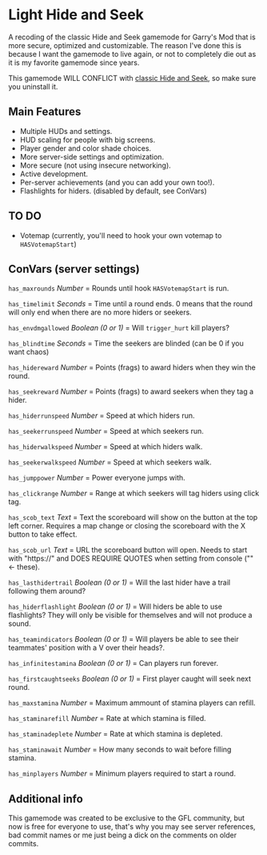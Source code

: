 # Light Hide and Seek

A recoding of the classic Hide and Seek gamemode for Garry's Mod that is more secure, optimized and customizable. The reason I've done this is because I want the gamemode to live again, or not to completely die out as it is my favorite gamemode since years.

This gamemode WILL CONFLICT with [classic Hide and Seek](https://steamcommunity.com/sharedfiles/filedetails/?id=266512527), so make sure you uninstall it.

## Main Features

- Multiple HUDs and settings.
- HUD scaling for people with big screens.
- Player gender and color shade choices.
- More server-side settings and optimization.
- More secure (not using insecure networking).
- Active development.
- Per-server achievements (and you can add your own too!).
- Flashlights for hiders. (disabled by default, see ConVars)

## TO DO

- Votemap (currently, you'll need to hook your own votemap to `HASVotemapStart`)

## ConVars (server settings)

`has_maxrounds` _Number_ = Rounds until hook `HASVotemapStart` is run.

`has_timelimit` _Seconds_ = Time until a round ends. 0 means that the round will only end when there are no more hiders or seekers.

`has_envdmgallowed` _Boolean (0 or 1)_ = Will `trigger_hurt` kill players?

`has_blindtime` _Seconds_ = Time the seekers are blinded (can be 0 if you want chaos)

`has_hidereward` _Number_ = Points (frags) to award hiders when they win the round.

`has_seekreward` _Number_ = Points (frags) to award seekers when they tag a hider.

`has_hiderrunspeed` _Number_ = Speed at which hiders run.

`has_seekerrunspeed` _Number_ = Speed at which seekers run.

`has_hiderwalkspeed` _Number_ = Speed at which hiders walk.

`has_seekerwalkspeed` _Number_ = Speed at which seekers walk.

`has_jumppower` _Number_ = Power everyone jumps with.

`has_clickrange` _Number_ = Range at which seekers will tag hiders using click tag.

`has_scob_text` _Text_ = Text the scoreboard will show on the button at the top left corner. Requires a map change or closing the scoreboard with the X button to take effect.

`has_scob_url` _Text_ = URL the scoreboard button will open. Needs to start with "https://" and DOES REQUIRE QUOTES when setting from console ("" <- these).

`has_lasthidertrail` _Boolean (0 or 1)_ = Will the last hider have a trail following them around?

`has_hiderflashlight` _Boolean (0 or 1)_ = Will hiders be able to use flashlights? They will only be visible for themselves and will not produce a sound.

`has_teamindicators` _Boolean (0 or 1)_ = Will players be able to see their teammates' position with a V over their heads?.

`has_infinitestamina` _Boolean (0 or 1)_ = Can players run forever.

`has_firstcaughtseeks` _Boolean (0 or 1)_ = First player caught will seek next round.

`has_maxstamina` _Number_ = Maximum ammount of stamina players can refill.

`has_staminarefill` _Number_ = Rate at which stamina is filled.

`has_staminadeplete` _Number_ = Rate at which stamina is depleted.

`has_staminawait` _Number_ = How many seconds to wait before filling stamina.

`has_minplayers` _Number_ = Minimum players required to start a round.

## Additional info

This gamemode was created to be exclusive to the GFL community, but now is free for everyone to use, that's why you may see server references, bad commit names or me just being a dick on the comments on older commits.
